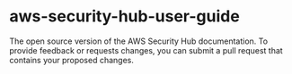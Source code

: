 # aws-security-hub-user-guide
The open source version of the AWS Security Hub documentation. To provide feedback or requests changes, you can submit a pull request that contains your proposed changes.
